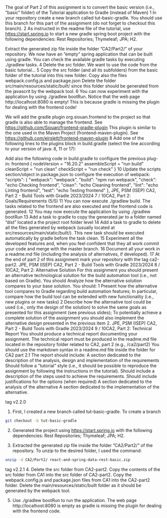 The goal of Part 2 of this assignment is to convert the basic version (i.e., ”basic”
folder) of the Tutorial application to Gradle (instead of Maven)
1 In your repository create a new branch called tut-basic-gradle. You should use this
branch for this part of the assignment (do not forget to checkout this branch).
2 As instructed in the readme file of the tutorial, use https://start.spring.io to
start a new gradle spring boot project with the following dependencies: Rest
Repositories; Thymeleaf; JPA; H2.

Extract the generated zip file inside the folder ”CA2/Part2/” of your repository. We
now have an ”empty” spring application that can be built using gradle. You can
check the available gradle tasks by executing ./gradlew tasks.
4 Delete the src folder. We want to use the code from the basic tutorial...
5 Copy the src folder (and all its subfolders) from the basic folder of the tutorial into
this new folder.
Copy also the files webpack.config.js and package.json
Delete the folder src/main/resources/static/built/ since this folder should be
generated from the javascrit by the webpack tool.
6 You can now experiment with the application by using ./gradlew bootRun.
Notice that the web page http://localhost:8080 is empty! This is because gradle is
missing the plugin for dealing with the frontend code!

We will add the gradle plugin org.siouan.frontend to the project so that gradle is
also able to manage the frontend. See
https://github.com/Siouan/frontend-gradle-plugin
This plugin is similar to the one used in the Maven Project (frontend-maven-plugin).
See https://github.com/eirslett/frontend-maven-plugin
8 Add one of the following lines to the plugins block in build.gradle (select the line
according to your version of java: 8, 11 or 17):

Add also the following code in build.gradle to configure the previous plug-in:
frontend {
nodeVersion = "16.20.2"
assembleScript = "run build"
cleanScript = "run clean"
checkScript = "run check"
}
10 Update the scripts section/object in package.json to configure the execution of
webpack:
"scripts": {
"webpack": "webpack",
"build": "npm run webpack",
"check": "echo Checking frontend",
"clean": "echo Cleaning frontend",
"lint": "echo Linting frontend",
"test": "echo Testing frontend"
},
JPE, PSM (ISEP) CA2, Part 2 - Build Tools with Gradle 2023/2024 7 / 10CA2, Part 2: Goals/Requirements (5/5)
11 You can now execute ./gradlew build. The tasks related to the frontend are also
executed and the frontend code is generated.
12 You may now execute the application by using ./gradlew bootRun
13 Add a task to gradle to copy the generated jar to a folder named ”dist” located a
the project root folder level
14 Add a task to gradle to delete all the files generated by webpack (usually located at
src/resources/main/static/built/). This new task should be executed
automatically by gradle before the task clean.
15 Experiment all the developed features and, when you feel confident that they all
work commit your code and merge with the master branch.
16 Document all your work in a readme.md file (including the analysis of alternatives, if
developed).
17 At the end of part 2 of this assignment mark your repository with the tag ca2-part2.
JPE, PSM (ISEP) CA2, Part 2 - Build Tools with Gradle 2023/2024 8 / 10CA2, Part 2: Alternative Solution
For this assignment you should present an alternative technological solution for the
build automation tool (i.e., not based on Gradle).
You should Analyze how the alternative solution compares to your base solution. You
should:
1 Present how the alternative tool compares to Gradle regarding build automation
features;
In particular, compare how the build tool can be extended with new functionality (i.e.,
new plugins or new tasks)
2 Describe how the alternative tool could be used (i.e., only the design of the solution)
to solve the same goals as presented for this assignment (see previous slides);
To potentially achieve a complete solution of the assignment you should also implement
the alternative design presented in the previous item 2.
JPE, PSM (ISEP) CA2, Part 2 - Build Tools with Gradle 2023/2024 9 / 10CA2, Part 2: Technical Report
You should produce a technical report documenting your assignment.
The technical report must be produced in the readme.md file located in the
repository folder related to CA2, part 2 (e.g., /ca2/part2)
You should use the markdown syntax in a readme.md file inside the folder for CA2
part 2.1
The report should include:
A section dedicated to the description of the analysis, design and implementation of
the requirements
Should follow a ”tutorial” style (i.e., it should be possible to reproduce the assignment by
following the instructions in the tutorial).
Should include a description of the steps used to achieve the requirements.
Should include justifications for the options (when required)
A section dedicated to the analysis of the alternative
A section dedicated to the implementation of the alternative.


tag v2.2.0
1. First, I created a new branch called tut-basic-gradle. To create a branch
```bash
git checkout -b tut-basic-gradle
```
2. Generated the project using https://start.spring.io with the following dependencies: Rest Repositories; Thymeleaf; JPA; H2.

3. Extracted the generated zip file inside the folder ”CA2/Part2/” of the repository. To unzip to the desired folder, I used the command:
```bash
unzip -d CA2/Part2/ react-and-spring-data-rest-basic.zip
```

tag v2.2.1
4. Delete the src folder from CA2-part2. Copy the contents of the src folder from CA1 into the src folder of CA2-part2.
Copy the webpack.config.js and package.json files from CA1 into the CA2-part2 folder. Delete the main/resources/static/built
folder as it should be generated by the webpack tool.

5. Use ./gradlew bootRun to run the application. The web page http://localhost:8080 is empty as gradle is missing the 
plugin for dealing with the frontend code.

